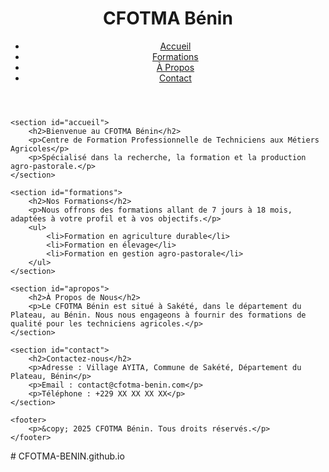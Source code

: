 <!DOCTYPE html>
<html lang="fr">
<head>
    <meta charset="UTF-8">
    <meta name="viewport" content="width=device-width, initial-scale=1.0">
    <title>CFOTMA Bénin - Centre de Formation Professionnelle de Techniciens aux Métiers Agricoles</title>
    <meta name="description" content="CFOTMA Bénin - Spécialisé dans la recherche, la formation et la production agro-pastorale. Formations de 7 jours à 18 mois.">
    <link rel="stylesheet" href="styles.css">
</head>
<body>
    <header>
        <h1>CFOTMA Bénin</h1>
        <nav>
            <ul>
                <li><a href="#accueil">Accueil</a></li>
                <li><a href="#formations">Formations</a></li>
                <li><a href="#apropos">À Propos</a></li>
                <li><a href="#contact">Contact</a></li>
            </ul>
        </nav>
    </header>

    <section id="accueil">
        <h2>Bienvenue au CFOTMA Bénin</h2>
        <p>Centre de Formation Professionnelle de Techniciens aux Métiers Agricoles</p>
        <p>Spécialisé dans la recherche, la formation et la production agro-pastorale.</p>
    </section>

    <section id="formations">
        <h2>Nos Formations</h2>
        <p>Nous offrons des formations allant de 7 jours à 18 mois, adaptées à votre profil et à vos objectifs.</p>
        <ul>
            <li>Formation en agriculture durable</li>
            <li>Formation en élevage</li>
            <li>Formation en gestion agro-pastorale</li>
        </ul>
    </section>

    <section id="apropos">
        <h2>À Propos de Nous</h2>
        <p>Le CFOTMA Bénin est situé à Sakété, dans le département du Plateau, au Bénin. Nous nous engageons à fournir des formations de qualité pour les techniciens agricoles.</p>
    </section>

    <section id="contact">
        <h2>Contactez-nous</h2>
        <p>Adresse : Village AYITA, Commune de Sakété, Département du Plateau, Bénin</p>
        <p>Email : contact@cfotma-benin.com</p>
        <p>Téléphone : +229 XX XX XX XX</p>
    </section>

    <footer>
        <p>&copy; 2025 CFOTMA Bénin. Tous droits réservés.</p>
    </footer>
</body>
</html># CFOTMA-BENIN.github.io